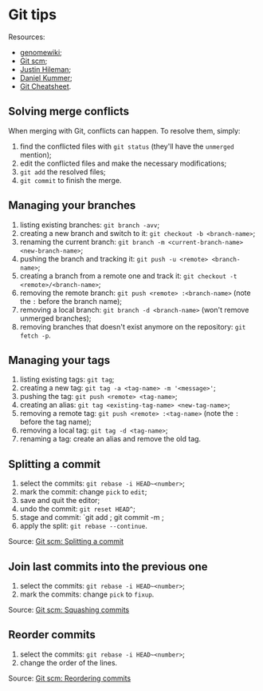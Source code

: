 # Git tips

Resources:

* [genomewiki](http://genomewiki.ucsc.edu/index.php/Resolving_merge_conflicts_in_Git);
* [Git scm](http://git-scm.com/book);
* [Justin Hileman](http://justinhileman.info/article/changing-history/);
* [Daniel Kummer](http://danielkummer.github.io/git-flow-cheatsheet/);
* [Git Cheatsheet](http://ndpsoftware.com/git-cheatsheet.html).

## Solving merge conflicts

When merging with Git, conflicts can happen. To resolve them, simply:

1. find the conflicted files with `git status`
   (they'll have the `unmerged` mention);
2. edit the conflicted files and make the necessary modifications;
3. `git add` the resolved files;
4. `git commit` to finish the merge.

## Managing your branches

1. listing existing branches: `git branch -avv`;
2. creating a new branch and switch to it: `git checkout -b <branch-name>`;
3. renaming the current branch: `git branch -m <current-branch-name> <new-branch-name>`;
4. pushing the branch and tracking it: `git push -u <remote> <branch-name>`;
5. creating a branch from a remote one and track it: `git checkout -t <remote>/<branch-name>`;
6. removing the remote branch: `git push <remote> :<branch-name>` (note the `:` before the branch name);
7. removing a local branch: `git branch -d <branch-name>` (won't remove unmerged branches);
8. removing branches that doesn't exist anymore on the repository: `git fetch -p`.

## Managing your tags

1. listing existing tags: `git tag`;
2. creating a new tag: `git tag -a <tag-name> -m '<message>'`;
3. pushing the tag: `git push <remote> <tag-name>`;
4. creating an alias: `git tag <existing-tag-name> <new-tag-name>`;
5. removing a remote tag: `git push <remote> :<tag-name>` (note the `:` before the tag name);
6. removing a local tag: `git tag -d <tag-name>`;
7. renaming a tag: create an alias and remove the old tag.

## Splitting a commit

1. select the commits: `git rebase -i HEAD~<number>`;
2. mark the commit: change `pick` to `edit`;
3. save and quit the editor;
4. undo the commit: `git reset HEAD^`;
5. stage and commit: `git add <file>; git commit -m <message>;
6. apply the split: `git rebase --continue`.
 
Source: [Git scm: Splitting a commit](http://git-scm.com/book/en/Git-Tools-Rewriting-History#Splitting-a-Commit)

## Join last commits into the previous one

1. select the commits: `git rebase -i HEAD~<number>`;
2. mark the commits: change `pick` to `fixup`.

Source: [Git scm: Squashing commits](http://git-scm.com/book/en/Git-Tools-Rewriting-History#Squashing-Commits)

## Reorder commits

1. select the commits: `git rebase -i HEAD~<number>`;
2. change the order of the lines.

Source: [Git scm: Reordering commits](http://git-scm.com/book/en/Git-Tools-Rewriting-History#Reordering-Commits)

